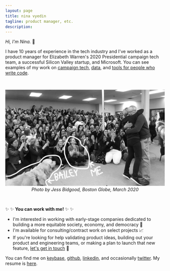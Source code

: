 ```yaml
---
layout: page
title: nina vyedin
tagline: product manager, etc.
description: 
---
```


_Hi, I'm Nina._ 👋 

I have 10 years of experience in the tech industry and I've worked as a product manager for Elizabeth Warren's 2020 Presidential campaign tech team, a successful Silicon Valley startup, and Microsoft. You can see examples of my work on [campaign tech](/pages/campaigns.html), [data](/pages/data.html), and [tools for people who write code](/pages/devtools.html).

<br/>

<p align="center"><img src="globe_bw.jpeg" alt="Photo by Jess Bidgood, Boston Globe, March 2020" width="600"/><br/>
<i>Photo by Jess Bidgood, Boston Globe, March 2020</i></p>

<br/>

✨ ✨ **You can work with me!** ✨ ✨ 

* I'm interested in working with early-stage companies dedicated to building a more equitable society, economy, and democracy 💪 
* I'm available for consulting/contract work on select projects 📈
* If you're looking for help validating product ideas, building out your product and engineering teams, or making a plan to launch that new feature, [let's get in touch](mailto:nina@vyed.in) 💌 

You can find me on [keybase](https://keybase.io/vyedin), [github](https://github.com/vyedin), [linkedin](https://www.linkedin.com/in/vyedin/), and occasionally [twitter](https://twitter.com/vyedin). My resume is [here](nina-resume-2021_2.pdf).
